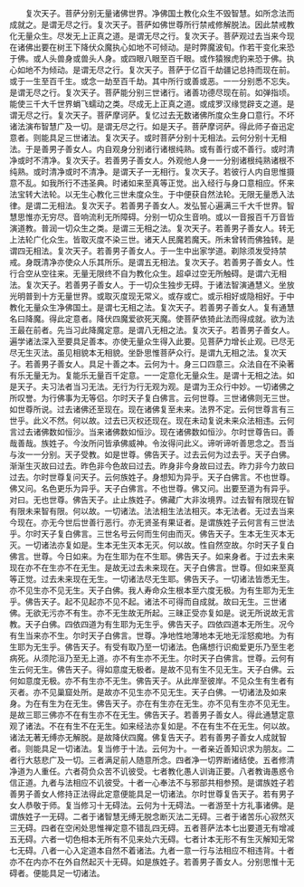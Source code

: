 <!-- { "loadSidebar": true } -->
　　复次天子。菩萨分别无量诸佛世界。净佛国土教化众生不毁智慧。如所念法而成就之。是谓无尽之行。复次天子。菩萨如佛世尊所行禁戒修解脱法。因此禁戒教化无量众生。尽发无上正真之道。是谓无尽之行。复次天子。菩萨观过去当来今现在诸佛出要在树王下降伏众魔执心如地不可倾动。是时弊魔波旬。作若干变化来恐于佛。或人头兽身或兽头人身。或四眼八眼至百千眼。或作猿猴虎豹来恐于佛。执心如地不为倾动。是谓无尽之行。复次天子。菩萨于亿百千劫疆记总持而现在前。或于一生至百千生。或念一劫至百千劫。其中所行或善或恶。一一分别悉不忘失。是谓无尽之行。复次天子。菩萨能分别三世诸行。诸善功德尽现在前。如弹指顷。能使三千大千世界蜎飞蠕动之类。尽成无上正真之道。或成罗汉缘觉辟支之道。是谓无尽之行。复次天子。菩萨摩诃萨。复忆过去无数诸佛所度众生身口意行。不坏诸法演布智慧广及一切。是谓无尽之行。如是天子。菩萨摩诃萨。得此师子奋迅定意者。则能具足三世诸法。复次天子。或时菩萨分别十无相法。云何分别十无相法。于是善男子善女人。内自观身分别诸行诸根纯熟。或有善行或不善行。或时清净或时不清净。复次天子。若善男子善女人。外观他人身一一分别诸根纯熟诸根不纯熟。或时清净或时不清净。是谓天子一无相行。复次天子。若彼行人内自思惟摄意不乱。如我所行不违圣典。时诸如来至真等正觉。出入经行与身口意相应。怀来法宝转大法轮。以无生心教化三世未度众生。于中便获自然法轮。无限无量悉入法律。是谓二无相法。复次天子。若善男子善女人。发弘誓心遍满三千大千世界。智慧思惟亦无穷尽。音响流利无所障碍。分别一切众生音响。或以一音报百千万音皆演道教。普润一切众生之类。是谓三无相之法。复次天子。若善男子善女人。转无上法轮广化众生。皆取灭度不染三世。诸天人民魔若魔天。所未曾转而佛独转。是谓四无相法。复次天子。若善男子善女人。于一生中出家学道。剃除须发受持禁戒。身既清净亦使众人乐其所乐。是谓五无相法。复次天子。若善男子善女人。性行合空从空往来。无量无限终不自为教化众生。超卓过空无所触碍。是谓六无相法。复次天子。若善男子善女人。于一切众生独步无碍。于诸法智演通慧义。坐放光明普到十方无量世界。或取灭度现无常义。或存或亡。或示相好或隐相好。于中教化无量众生净佛国土。是谓七无相之法。复次天子。若善男子善女人。复有通慧名曰降魔。得此定意者。降伏四魔爱欲死天魔。使菩萨依猗此法而得成就。欲为法王最在前者。先当习此降魔定意。是谓八无相之法。复次天子。若善男子善女人。遍学诸法深入至要具足善本。亦使无量众生得入此要。见菩萨力增长止观。已尽无尽无生灭法。虽见相貌本无相貌。坐卧思惟菩萨众行。是谓九无相之法。复次天子。若善男子善女人。具足十善之本。云何为十。身三口四意三。众法自在不染著有乐无量无为。复能乐无量百千定意。一一定意化无量众生。是谓十无相之法。如是天子。夫习法者当习无法。无行为行无观为观。是谓为王众行中妙。一切诸佛之所叹誉。为行佛事为无等侣。尔时天子复白佛言。云何世尊。三世诸佛则无三世。如世尊所说。过去诸佛还至现在。现在诸佛复至未来。法界不定。云何世尊言有三世乎。此义不然。何以故。过去已灭权还现在。现在未动复说未来众法相违。云何言过去诸佛数如恒沙。当来诸佛数如恒沙。现在诸佛数如恒沙。尔时世尊告曰。善哉善哉。族姓子。今汝所问皆承佛威神。令汝得问此义。谛听谛听善思念之。吾当与汝一一分别。天子受教。如是世尊。佛告天子。过去云何为过去乎。天子白佛。渐渐生灭故曰过去。昨色非今色故曰过去。昨身非今身故曰过去。昨力非今力故曰过去。尔时世尊复问天子。云何族姓子。身想知为异乎。天子白佛言。不也世尊。佛又问。名色更乐为异乎。天子白佛言。不也世尊。佛又问。出要至道为有异乎。对曰。无也世尊。佛告天子。止止族姓子。佛藏广大非汝境界。过去智有限现在智有限未来智有限。何以故。一切诸法。法法相生法法相灭。本无法者。无过去当来今现在。亦无今世后世善行恶行。亦无贤圣有果证者。是谓族姓子云何言有三世法乎。尔时天子复白佛言。三世名号云何而生何由而灭。佛告天子。生本无生灭本无灭。一切诸法亦复如是。生本无生灭本无灭。何以故。性自然空故。尔时天子复白佛言。世尊。今日如来。为在生耶为在不生耶。佛告天子。如来身者。于过去未来现在亦不在生亦不在无生。是故无过去未来现在。天子白佛言。世尊。但如来至真等正觉。过去未来现在无生。一切诸法尽无生耶。佛告天子。一切诸法皆悉无生。亦不见生亦不见无生。天子白佛。我人寿命众生根本至六度无极。为有生耶为无生乎。佛告天子。起不见起亦不见不起。诸法不可得而自成就。故曰无生。三世诸佛。无欲无污亦不有生。亦不无生故无所起。三昧正受亦复如是。说无所说故无言教。天子白佛。四依四道为有生耶为无生乎。佛告天子。四依四道本无所生。况今有生当来亦不生。尔时天子白佛言。世尊。净地性地薄地本无地无淫怒痴地。为有生耶为无生乎。佛告天子。有受有取乃至一切诸法。色痛想行识痴爱更乐乃至生老病死。从须陀洹乃至无上道。亦不有生亦不无生。尔时天子白佛言。世尊。云何有生云何无生。佛告天子。得如意度无极者。是故不见有生不见无生。天子白佛。云何如意度无极。亦不有生亦不无生。佛告天子。从此岸至彼岸。不见众生有生者有灭者。亦不见巢窟处所。是故亦不见生亦不见无生。天子白佛。一切诸法及如来身。为在有生为在无生。佛告天子。亦在有生亦在无生。亦不见有生亦不见无生。是故三耶三佛亦不在有生亦不在无生。佛告天子。若善男子善女人。得此通慧定意观了诸法。不在有生不在无生。如来经法亦复如是。不在有生不在无生。何以故。诸法无著无缚亦无解脱。是故降伏四魔。佛复告天子。若有善男子善女人成就智者。则能具足一切诸法。复当修于十法。云何为十。一者亲近善知识求为朋友。二者行大慈悲广及一切。三者满足前人随意所念。四者净一切界断诸结使。五者修清净道为人重任。六者荷负众苦不讥彼受。七者教化愚人训诲正要。八者教诲愚惑令信正道。九者与法相应不讥彼受。十者一心奉法不与邪部共相参预。是谓族姓子若善男子善女人修持正法得此定意便能具足一切诸法。尔时世尊复告天子。若有男子女人恭敬于师。复当修习十无碍法。云何为十无碍法。一者游至十方礼事诸佛。是谓族姓子一无碍。二者于诸智慧无缚无脱念断灭法二无碍。三者于诸苦乐心寂然灭三无碍。四者在空闲处思惟禅定意不错乱四无碍。五者菩萨法本七出要道无有增减五无碍。六者一切色相本无所有不见来处六无碍。七者计本无形不有生灭解知无常七无碍。八者一心入定道本自然不着诸法。九者一意一行与法相应不相违背。十者亦不在内亦不在外自然起灭十无碍。如是族姓子。若善男子善女人。分别思惟十无碍者。便能具足一切诸法。
